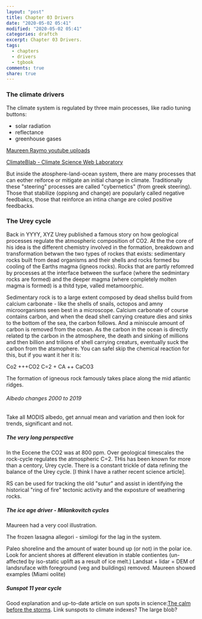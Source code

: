 ```yaml
---
layout: "post"
title: Chapter 03 Drivers
date: "2020-05-02 05:41"
modified: "2020-05-02 05:41"
categories: draftch
excerpt: Chapter 03 Drivers.
tags:
  - chapters
  - drivers
  - tgbook
comments: true
share: true
---
```



### The climate drivers

The climate system is regulated by three main processes, like radio tuning buttons:
- solar radiation
- reflectance
- greenhouse gases

[Maureen Raymo youtube uploads](https://www.youtube.com/playlist?list=UU3VcvG5A6yUxeEEPKkv7VKA)

[ClimateBlab - Climate Science Web Laboratory](http://climateblab.github.io)

But inside the atosphere-land-ocean system, there are many processes that can eother reiforce or mitigate an initial change in climate. Traditionally these "steering" processes are called "cybernetics" (from greek steering). Those that stabilize (oppisng and change) are popularly called negative feedbakcs, those that reinforce an intina change are coled positive feedbacks.

### The Urey cycle

Back in YYYY, XYZ Urey published a famous story on how geological processes regulate the atmospheric composition of CO2. At the the core of his idea is the different chemistry involved in the formation, breakdown and transformation betwwn the two types of rockes that exists: sedimentary rocks built from dead organisms and their shells and rocks formed bu cooling of the Earths magma (igneos rocks). Rocks that are partly refomred by processes at the interface between the surface (where the sedmintary rocks are formed) and the deeper magma (where completely molten magma is formed) is a thitd type, valled metamoorphic.

Sedimentary rock is to a large extent composed by dead shellss build from calcium carbonate - like the shells of snails, octopos and amny microorganisms seen best in a microscope. Calcium carbonate of course contains carbon, and when the dead shell carrying creature dies and sinks to the bottom of the sea, the carbon follows. And a miniscule amount of carbon is removed from the ocean. As the carbon in the ocean is directly related tp the carbon in the atmosphere, the death and sinking of millions and then billion and trilions of shell carrying creaturs, eventually suck the carbon from the atsmophere. You can safel skip the chemical reaction for this, but if you want it her it is:

Co2 +++CO2
C=2 + CA ++ CaCO3

The formation of igneous rock famously takes place along the mid atlantic ridges.

###### Albedo changes 2000 to 2019

Take all MODIS albedo, get annual mean and variation and then look for trends, significant and not.

##### The very long perspective

In the Eocene the CO2 was at 800 ppm. Over geological timescales the rock-cycle regulates the atmospheric C=2. THis has been known for more than a centory, Urey cycle. There is a constant trickle of data refining the balance of the Urey cycle. [I think I have a rather recent science article].

RS can be used for tracking the old "sutur" and assist in identifying the historical "ring of fire" tectonic activity and the exposture of weathering rocks.

##### The ice age driver - Milankovitch cycles

Maureen had a very cool illustration.

The frozen lasagna allegori - similogi for the lag in the system.

Paleo shoreline and the amount of water bound up (or not) in the polar ice. Look for ancient shores at different elevation in stable contientes (un-affected by iso-static uplift as a result of ice melt.) Landsat + lidar = DEM of landsruface with foreground (veg and buildings) removed. Maureen showed examples (Miami oolite)

##### Sunspot 11 year cycle

Good explanation and up-to-date article on sun spots in science:[The calm before the storms](https://science.sciencemag.org/content/364/6443/818). Link sunspots to climate indexes? The large blob?
